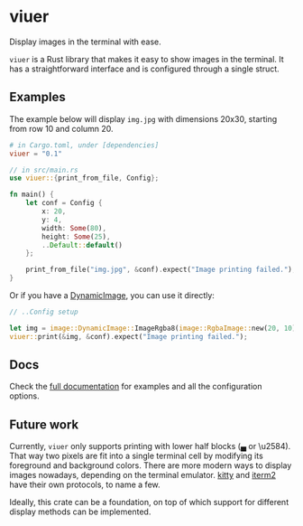 # viuer
Display images in the terminal with ease.

`viuer` is a Rust library that makes it easy to show images in the terminal. It has a straightforward
interface and is configured through a single struct.

## Examples

The example below will display `img.jpg` with dimensions 20x30, starting from row 10 and column 20.

```toml
# in Cargo.toml, under [dependencies]
viuer = "0.1"
```
```rust
// in src/main.rs
use viuer::{print_from_file, Config};

fn main() {
    let conf = Config {
        x: 20,
        y: 4,
        width: Some(80),
        height: Some(25),
        ..Default::default()
    };

    print_from_file("img.jpg", &conf).expect("Image printing failed.");
}
```

Or if you have a [DynamicImage](https://docs.rs/image/*/image/enum.DynamicImage.html), you can use it directly:
```rust
// ..Config setup

let img = image::DynamicImage::ImageRgba8(image::RgbaImage::new(20, 10));
viuer::print(&img, &conf).expect("Image printing failed.");
```

## Docs
Check the [full documentation](https://docs.rs/crate/viuer) for examples and all the configuration options.

## Future work

Currently, `viuer` only supports printing with lower half blocks (▄ or \u2584). That way two pixels
are fit into a single terminal cell by modifying its foreground and background colors. There are more
modern ways to display images nowadays, depending on the terminal emulator. [kitty](https://sw.kovidgoyal.net/kitty/graphics-protocol.html)
and [iterm2](https://www.iterm2.com/documentation-images.html) have their own protocols, to name a few.

Ideally, this crate can be a foundation, on top of which support for different display methods can be implemented.
